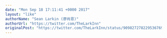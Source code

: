 ```yaml
---
date: "Mon Sep 18 17:11:41 +0000 2017"
layout: "like"
authorName: "Sean Larkin (廖肖恩)"
authorUrl: "https://twitter.com/TheLarkInn"
originalPost: "https://twitter.com/TheLarkInn/status/909827278229536769"
---
```

